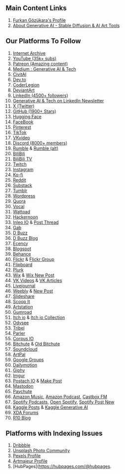 ## Main Content Links

1.  [Furkan Gözükara's Profile](https://www.quora.com/profile/Furkan-Gözükara)
2.  [About Generative AI - Stable Diffusion & AI Art Tools](https://generativeaitutorials.quora.com/About-Generative-AI-Stable-Diffusion-AI-Art-Tools)

## Our Platforms To Follow

1.  [Internet Archive](https://archive.org/details/@archive.org/details/@furkan_g_z_kara/web-archive)
2.  [YouTube (35k+ subs)](https://www.youtube.com/SECourses)
3.  [Patreon (Amazing content)](https://www.patreon.com/SECourses)
4.  [Medium : Generative AI & Tech](https://medium.com/@medium.com/@furkangozukara)
5.  [CivitAI](https://civitai.com/user/SECourses)
6.  [Dev.to](https://dev.to/furkangozukara)
7.  [CoderLegion](https://coderlegion.com/user/FurkanGozukara)
8.  [DeviantArt](https://www.deviantart.com/monstermmorpg)
9.  [LinkedIn (4500+ followers)](https://www.linkedin.com/in/furkangozukara/)
10. [Generative AI & Tech on LinkedIn Newsletter](https://www.linkedin.com/newsletters/generative-ai-7018591715401842688/)
11. [X (Twitter)](https://x.com/GozukaraFurkan)
12. [GitHub (1900+ Stars)](https://github.com/FurkanGozukara/Stable-Diffusion)
13. [Hugging Face](https://huggingface.co/MonsterMMORPG)
14. [FaceBook](https://www.facebook.com/OfficialSECourses/)
15. [Pinterest](https://www.pinterest.com/SECoursesAI/)
16. [TikTok](https://www.tiktok.com/@www.tiktok.com/@secourses)
17. [VKvideo](https://vkvideo.ru/@club233235548)
18. [Discord (8000+ members)](https://discord.com/servers/software-engineering-courses-secourses-772774097734074388)
19. [Rumble](https://rumble.com/c/SECourses) & [Rumble (alt)](https://rumble.com/c/c-6087714)
20. [BiliBili](https://space.bilibili.com/3494358894512529)
21. [BiliBili TV](https://www.bilibili.tv/en/space/1795494158)
22. [Twitch](https://www.twitch.tv/secourses)
23. [Instagram](https://www.instagram.com/gozukarafurkan/)
24. [Ko-fi](https://ko-fi.com/secourses)
25. [Reddit](https://www.reddit.com/r/SECourses)
26. [Substack](https://secourses.substack.com/)
27. [Tumblr](https://www.tumblr.com/secourses)
28. [Wordpress](https://secourses.wordpress.com/)
29. [Quora](https://generativeaitutorials.quora.com/)
30. [Vocal](https://vocal.media/authors/furkan-gozukara)
31. [Wattpad](https://www.wattpad.com/user/SECourses)
32. [Hackernoon](https://hackernoon.com/u/secourses)
33. [Inleo IO](https://inleo.io/profile/secourses) & [Post Thread](https://inleo.io/threads/foryou)
34. [Gab](https://gab.com/SECourses)
35. [D Buzz](https://d.buzz/@d.buzz/@furkangozukara)
36. [D Buzz Blog](https://blog.d.buzz/#/@furkangozukara)
37. [Ecency](https://ecency.com/@ecency.com/@furkangozukara/blog)
38. [Blogspot](https://furkangozukara.blogspot.com/)
39. [Behance](https://www.behance.net/SECourses)
40. [Flickr](https://www.flickr.com/photos/secourses/) & [Flickr Group](https://www.flickr.com/groups/secourses/)
41. [Flipboard](https://flipboard.com/@flipboard.com/@SECourses/)
42. [Plurk](https://www.plurk.com/SECourses)
43. [Wix](https://secourses.wixsite.com/generative-ai) & [Wix New Post](https://manage.wix.com/dashboard/9c381653-0bc7-4a0b-8cac-5fb80dea0be7/blog/posts?referralInfo=sidebar)
44. [VK Videos](https://vk.com/video/@vk.com/video/@furkangozukara) & [VK Articles](https://vk.com/@vk.com/@furkangozukara)
45. [Livejournal](https://secourses.livejournal.com/)
46. [Weebly](https://secourses.weebly.com/) & [New Post](https://www.weebly.com/editor/main.php#/)
47. [Slideshare](https://www.slideshare.net/furkangozukara)
48. [Scoop It](https://www.scoop.it/topic/generative-a-by-furkan-gozukara)
49. [Artstation](https://www.artstation.com/secourses)
50. [Gumroad](https://furkangozukara.gumroad.com/)
51. [Itch io](https://secourses.itch.io/) & [Itch io Collection](https://itch.io/c/4537650/generative-ai-tutorials)
52. [Odysee](https://odysee.com/@odysee.com/@SECourses:b)
53. [Tribel](https://www.tribel.com/secourses/wall)
54. [Parler](https://app.parler.com/SECourses)
55. [Corpus IO](https://www.copus.io/secourses)
56. [Bitchute](https://www.bitchute.com/channel/SECourses/) & [Old Bitchute](https://old.bitchute.com/channel/SECourses/)
57. [Soundcloud](https://soundcloud.com/secourses)
58. [ArtPal](http://www.artpal.com/SECourses)
59. [Google Groups](https://groups.google.com/g/secourses)
60. [Dailymotion](https://www.dailymotion.com/SECourses)
61. [Giphy](https://giphy.com/channel/SECourses)
62. [Imgur](https://imgur.com/user/secourses)
63. [Postach IO](https://secourses.postach.io/) & [Make Post](https://www.evernote.com/client/web#/notebook/)
64. [Mastodon](https://mastodon.social/@mastodon.social/@furkangozukara)
65. [Paychute](https://www.paychute.com/c/stablediffusion)
66. [Amazon Music](https://music.amazon.com/podcasts/2647fd77-8807-451a-a485-741dded161d5/generative-ai-tutorials-stable-diffusion-tts-voice-cloning-deepfakes-llms-training-animation), [Amazon Podcast](https://podcasters.amazon.com/podcasts), [Castbox FM](https://castbox.fm/channel/Generative-AI-Tutorials:-Stable-Diffusion,-TTS,-Voice-Cloning,-DeepFakes,-LLMs,-Training,-Animation-id6206507)
67. [Spotify Podcasts](https://podcasters.spotify.com/pod/show/secourses), [Open Spotify](https://open.spotify.com/show/4JSC9JzClCC4OljLeWVKoo), [Spotify Post New](https://podcasters.spotify.com/pod/dashboard/home)
68. [Kaggle Posts](https://www.kaggle.com/furkangozukara/discussion) & [Kaggle Generative AI](https://www.kaggle.com/models/furkangozukara/generative-ai-tutorials-stable-diffusion-and-more/)
69. [XDA Forums](https://xdaforums.com/m/monstermmorpg.4813921/)
70. [R10 Blog](https://blog.r10.net/profil/secourses)

## Platforms with Indexing Issues

1.  [Dribbble](https://dribbble.com/SECourses)
2.  [Unsplash Photo Community](https://unsplash.com/@unsplash.com/@secourses)
3.  [Pexels Profile](https://www.pexels.com/@www.pexels.com/@furkan-gozukara-1459005062/)
4.  [Artmajeur Profile](https://www.artmajeur.com/furkan-gozukara-9198891)
5.  [HubPages](https://hubpages.com/@hubpages.
